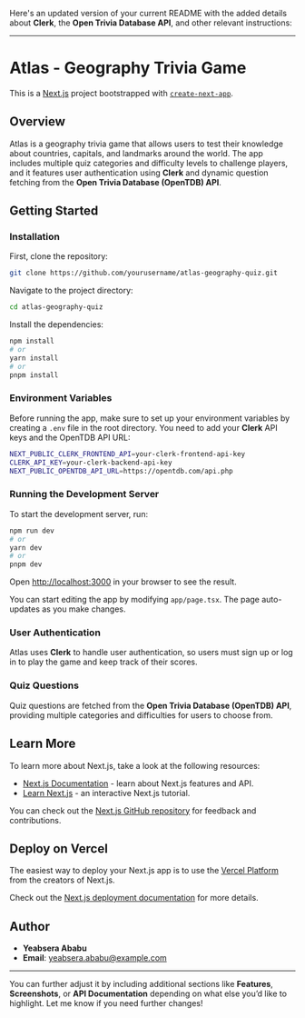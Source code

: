 Here's an updated version of your current README with the added details about **Clerk**, the **Open Trivia Database API**, and other relevant instructions:

---

# Atlas - Geography Trivia Game

This is a [Next.js](https://nextjs.org/) project bootstrapped with [`create-next-app`](https://github.com/vercel/next.js/tree/canary/packages/create-next-app).

## Overview

Atlas is a geography trivia game that allows users to test their knowledge about countries, capitals, and landmarks around the world. The app includes multiple quiz categories and difficulty levels to challenge players, and it features user authentication using **Clerk** and dynamic question fetching from the **Open Trivia Database (OpenTDB) API**.

## Getting Started

### Installation

First, clone the repository:

```bash
git clone https://github.com/yourusername/atlas-geography-quiz.git
```

Navigate to the project directory:

```bash
cd atlas-geography-quiz
```

Install the dependencies:

```bash
npm install
# or
yarn install
# or
pnpm install
```

### Environment Variables

Before running the app, make sure to set up your environment variables by creating a `.env` file in the root directory. You need to add your **Clerk** API keys and the OpenTDB API URL:

```bash
NEXT_PUBLIC_CLERK_FRONTEND_API=your-clerk-frontend-api-key
CLERK_API_KEY=your-clerk-backend-api-key
NEXT_PUBLIC_OPENTDB_API_URL=https://opentdb.com/api.php
```

### Running the Development Server

To start the development server, run:

```bash
npm run dev
# or
yarn dev
# or
pnpm dev
```

Open [http://localhost:3000](http://localhost:3000) in your browser to see the result.

You can start editing the app by modifying `app/page.tsx`. The page auto-updates as you make changes.

### User Authentication

Atlas uses **Clerk** to handle user authentication, so users must sign up or log in to play the game and keep track of their scores.

### Quiz Questions

Quiz questions are fetched from the **Open Trivia Database (OpenTDB) API**, providing multiple categories and difficulties for users to choose from.

## Learn More

To learn more about Next.js, take a look at the following resources:

- [Next.js Documentation](https://nextjs.org/docs) - learn about Next.js features and API.
- [Learn Next.js](https://nextjs.org/learn) - an interactive Next.js tutorial.

You can check out the [Next.js GitHub repository](https://github.com/vercel/next.js/) for feedback and contributions.

## Deploy on Vercel

The easiest way to deploy your Next.js app is to use the [Vercel Platform](https://vercel.com/new?utm_medium=default-template&filter=next.js&utm_source=create-next-app&utm_campaign=create-next-app-readme) from the creators of Next.js.

Check out the [Next.js deployment documentation](https://nextjs.org/docs/deployment) for more details.

## Author

- **Yeabsera Ababu**
- **Email**: yeabsera.ababu@example.com

---

You can further adjust it by including additional sections like **Features**, **Screenshots**, or **API Documentation** depending on what else you’d like to highlight. Let me know if you need further changes!
